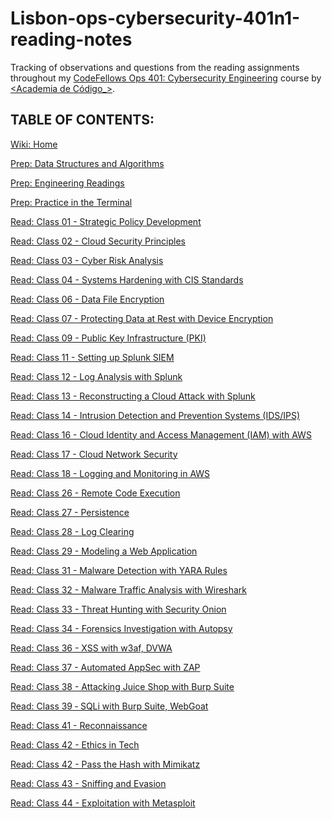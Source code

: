 
# Lisbon-ops-cybersecurity-401n1-reading-notes

Tracking of observations and questions from the reading assignments throughout my [CodeFellows Ops 401: Cybersecurity Engineering](https://www.codefellows.org/courses/ops-401/cybersecurity-engineering/) course by [<Academia de Código_>](https://www.cybersecurity.academiadecodigo.org/).

## TABLE OF CONTENTS:

[Wiki: Home](https://github.com/itzvenom/lisbon-ops-cybersecurity-401n1-reading-notes/wiki)

[Prep: Data Structures and Algorithms](https://github.com/itzvenom/lisbon-ops-cybersecurity-401n1-reading-notes/wiki/Prep:-Data-Structures-and-Algorithms)

[Prep: Engineering Readings](https://github.com/itzvenom/lisbon-ops-cybersecurity-401n1-reading-notes/wiki/Prep:-Engineering-Readings)

[Prep: Practice in the Terminal](https://github.com/itzvenom/lisbon-ops-cybersecurity-401n1-reading-notes/wiki/Prep:-Practice-in-the-Terminal)

[Read: Class 01 - Strategic Policy Development](https://github.com/itzvenom/lisbon-ops-cybersecurity-401n1-reading-notes/wiki/Read:-Class-01---Strategic-Policy-Development)

[Read: Class 02 - Cloud Security Principles](https://github.com/itzvenom/lisbon-ops-cybersecurity-401n1-reading-notes/wiki/Read:-Class-02---Cloud-Security-Principles-and-Frameworks)

[Read: Class 03 - Cyber Risk Analysis](https://github.com/itzvenom/lisbon-ops-cybersecurity-401n1-reading-notes/wiki/Read:-Class-03---Cyber-Risk-Analysis)

[Read: Class 04 - Systems Hardening with CIS Standards](https://github.com/itzvenom/lisbon-ops-cybersecurity-401n1-reading-notes/wiki/Read:-Class-04---Systems-Hardening-with-CIS-Standards)

[Read: Class 06 - Data File Encryption](https://github.com/itzvenom/lisbon-ops-cybersecurity-401n1-reading-notes/wiki/Read:-Class-06---Data-File-Encryption)

[Read: Class 07 - Protecting Data at Rest with Device Encryption](https://github.com/itzvenom/lisbon-ops-cybersecurity-401n1-reading-notes/wiki/Read:-Class-07---Protecting-Data-at-Rest-with-Device-Encryption)

[Read: Class 09 - Public Key Infrastructure (PKI)](https://github.com/itzvenom/lisbon-ops-cybersecurity-401n1-reading-notes/wiki/Read:-Class-09---Public-Key-Infrastructure-(PKI))

[Read: Class 11 - Setting up Splunk SIEM](https://github.com/itzvenom/lisbon-ops-cybersecurity-401n1-reading-notes/wiki/Read:-Class-11-Setting-up-Splunk-SIEM)

[Read: Class 12 - Log Analysis with Splunk](https://github.com/itzvenom/lisbon-ops-cybersecurity-401n1-reading-notes/wiki/Read:-Class-12-Log-Analysis-with-Splunk)

[Read: Class 13 - Reconstructing a Cloud Attack with Splunk](https://github.com/itzvenom/lisbon-ops-cybersecurity-401n1-reading-notes/wiki/Read:-Class-13-Reconstructing-a-Cloud-Attack-with-Splunk)

[Read: Class 14 - Intrusion Detection and Prevention Systems (IDS/IPS)](https://github.com/itzvenom/lisbon-ops-cybersecurity-401n1-reading-notes/wiki/Read:-Class-14---Intrusion-Detection-and-Prevention-Systems-(IDS-IPS))

[Read: Class 16 - Cloud Identity and Access Management (IAM) with AWS](https://github.com/itzvenom/lisbon-ops-cybersecurity-401n1-reading-notes/wiki/Read:-Class-16---Cloud-Identity-and-Access-Management-(IAM)-with-AWS)

[Read: Class 17 - Cloud Network Security](https://github.com/itzvenom/lisbon-ops-cybersecurity-401n1-reading-notes/wiki/Read:-Class-17---Cloud-Network-Security)

[Read: Class 18 - Logging and Monitoring in AWS](https://github.com/itzvenom/lisbon-ops-cybersecurity-401n1-reading-notes/wiki/Read:-Class-18---Logging-and-Monitoring-in-AWS)

[Read: Class 26 - Remote Code Execution](https://github.com/itzvenom/lisbon-ops-cybersecurity-401n1-reading-notes/wiki/Read:-Class-26---Remote-Code-Execution)

[Read: Class 27 - Persistence](https://github.com/itzvenom/lisbon-ops-cybersecurity-401n1-reading-notes/wiki/Read:-Class-27-Persistence)

[Read: Class 28 - Log Clearing](https://github.com/itzvenom/lisbon-ops-cybersecurity-401n1-reading-notes/wiki/Read:-Class-28-Log-Clearing)

[Read: Class 29 - Modeling a Web Application](https://github.com/itzvenom/lisbon-ops-cybersecurity-401n1-reading-notes/wiki/Read:-Class-29-Modeling-a-Web-Application)

[Read: Class 31 - Malware Detection with YARA Rules](https://github.com/itzvenom/lisbon-ops-cybersecurity-401n1-reading-notes/wiki/Read:-Class-31-Malware-Detection-with-YARA-Rules)

[Read: Class 32 - Malware Traffic Analysis with Wireshark](https://github.com/itzvenom/lisbon-ops-cybersecurity-401n1-reading-notes/wiki/Read:-Class-32---Malware-Traffic-Analysis-with-Wireshark)

[Read: Class 33 - Threat Hunting with Security Onion](https://github.com/itzvenom/lisbon-ops-cybersecurity-401n1-reading-notes/wiki/Read:-Class-33---Threat-Hunting-with-Security-Onion)

[Read: Class 34 - Forensics Investigation with Autopsy](https://github.com/itzvenom/lisbon-ops-cybersecurity-401n1-reading-notes/wiki/Read:-Class-34-Forensics-Investigation-with-Autopsy)

[Read: Class 36 - XSS with w3af, DVWA](https://github.com/itzvenom/lisbon-ops-cybersecurity-401n1-reading-notes/wiki/Read:-Class-36-XSS-with-w3af,-DVWA)

[Read: Class 37 - Automated AppSec with ZAP](https://github.com/itzvenom/lisbon-ops-cybersecurity-401n1-reading-notes/wiki/Read:-Class-37-Automated-AppSec-with-ZAP)

[Read: Class 38 - Attacking Juice Shop with Burp Suite](https://github.com/itzvenom/lisbon-ops-cybersecurity-401n1-reading-notes/wiki/Read:-Class-38-Attacking-Juice-Shop-with-Burp-Suite)

[Read: Class 39 ‐ SQLi with Burp Suite, WebGoat](https://github.com/itzvenom/lisbon-ops-cybersecurity-401n1-reading-notes/wiki/Read:-Class-39-%E2%80%90-SQLi-with-Burp-Suite,-WebGoat)

[Read: Class 41 - Reconnaissance](https://github.com/itzvenom/lisbon-ops-cybersecurity-401n1-reading-notes/wiki/Read:-Class-41-Reconnaissance)

[Read: Class 42 - Ethics in Tech](https://github.com/itzvenom/lisbon-ops-cybersecurity-401n1-reading-notes/wiki/Read:-Class-42-Ethics-in-Tech)

[Read: Class 42 - Pass the Hash with Mimikatz](https://github.com/itzvenom/lisbon-ops-cybersecurity-401n1-reading-notes/wiki/Read:-Class-42-Pass-the-Hash-with-Mimikatz)

[Read: Class 43 - Sniffing and Evasion](https://github.com/itzvenom/lisbon-ops-cybersecurity-401n1-reading-notes/wiki/Read:-Class-43-Sniffing-and-Evasion)

[Read: Class 44 - Exploitation with Metasploit](https://github.com/itzvenom/lisbon-ops-cybersecurity-401n1-reading-notes/wiki/Read:-Class-44-Exploitation-with-Metasploit)
